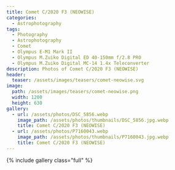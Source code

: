 ```yaml
---
title: Comet C/2020 F3 (NEOWISE)
categories:
  - Astrophotography
tags:
  - Photography
  - Astrophotography
  - Comet
  - Olympus E-M1 Mark II
  - Olympus M.Zuiko Digital ED 40-150mm f/2.8 PRO
  - Olympus M.Zuiko Digital MC-14 1.4x Teleconverter
description: Photos of Comet C/2020 F3 (NEOWISE)
header:
  teaser: /assets/images/teasers/comet-neowise.svg
image:
  path: /assets/images/teasers/comet-neowise.png
  width: 1200
  height: 630
gallery:
  - url: /assets/photos/DSC_5856.webp
    image_path: /assets/photos/thumbnails/DSC_5856.jpg.webp
    title: Comet C/2020 F3 (NEOWISE)
  - url: /assets/photos/P7160043.webp
    image_path: /assets/photos/thumbnails/P7160043.jpg.webp
    title: Comet C/2020 F3 (NEOWISE)
---
```


{% include gallery class="full" %}
